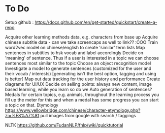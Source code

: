 # To Do
Setup github : https://docs.github.com/en/get-started/quickstart/create-a-repo


Acquire other learning methods data, e.g. characters from base up
Acquire chinese subtitle data - can we take screencaps as well to link?? :OOO
Train word2vec model on chinese/english to create 'similar' term lists
Map sentences in subtitles to hsk vocab and label accordingly
Decide on 'meaning' of sentence. Thus if a user is interested in a topic we can choose sentences most similar to the topic
Choose an object recognition model
Investigate a model to generate sentences (customized for the user and their vocab / interests) [generating isn't the best option, tagging and using is better]
Map out data tracking for the user history and performance
Create diagrams for UI/UX
Decide on selling points: always new content, image based learning, while you learn so do we
Auto generation of sentences?
Medals for certain topics, e.g. animals, throughout the learning process you fill up the meter for this and when a medal has some progress you can start a topic on that.
Etymology https://www.yellowbridge.com/chinese/character-etymology.php?zi=%E8%A7%81
pull images from google with search / taggings

NLTK
https://github.com/FudanNLP/fnlp/wiki/quicktutorial
